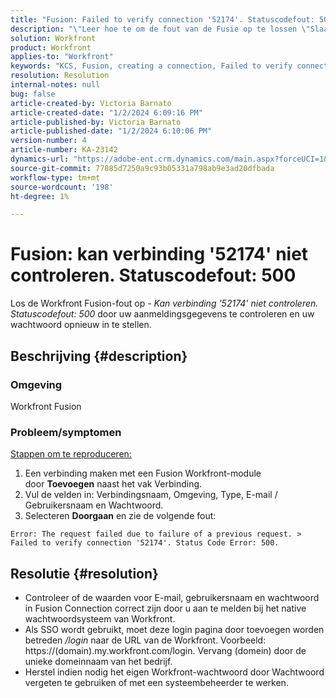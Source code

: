 ```yaml
---
title: "Fusion: Failed to verify connection '52174'. Statuscodefout: 500"
description: "\"Leer hoe te om de fout van de Fusie op te lossen \"Slaagde er niet in om verbinding '52174' te verifiëren. Statuscodefout: 500\"\"."
solution: Workfront
product: Workfront
applies-to: "Workfront"
keywords: "KCS, Fusion, creating a connection, Failed to verify connection '52174'. Statuscodefout: 500, Fout, Adobe Workfront, Fusion, Problemen oplossen"
resolution: Resolution
internal-notes: null
bug: false
article-created-by: Victoria Barnato
article-created-date: "1/2/2024 6:09:16 PM"
article-published-by: Victoria Barnato
article-published-date: "1/2/2024 6:10:06 PM"
version-number: 4
article-number: KA-23142
dynamics-url: "https://adobe-ent.crm.dynamics.com/main.aspx?forceUCI=1&pagetype=entityrecord&etn=knowledgearticle&id=1faec205-9aa9-ee11-be37-6045bd006b25"
source-git-commit: 77885d7250a9c93b05331a798ab9e3ad20dfbada
workflow-type: tm+mt
source-wordcount: '198'
ht-degree: 1%

---
```


# Fusion: kan verbinding &#39;52174&#39; niet controleren. Statuscodefout: 500


Los de Workfront Fusion-fout op - *Kan verbinding &#39;52174&#39; niet controleren. Statuscodefout: 500* door uw aanmeldingsgegevens te controleren en uw wachtwoord opnieuw in te stellen.

## Beschrijving {#description}


### Omgeving

Workfront Fusion

### Probleem/symptomen

<u>Stappen om te reproduceren:</u>

1. Een verbinding maken met een Fusion Workfront-module door <b>Toevoegen</b> naast het vak Verbinding.
2. Vul de velden in: Verbindingsnaam, Omgeving, Type, E-mail / Gebruikersnaam en Wachtwoord.
3. Selecteren <b>Doorgaan</b> en zie de volgende fout:



```
Error: The request failed due to failure of a previous request. > Failed to verify connection '52174'. Status Code Error: 500.
```



## Resolutie {#resolution}


- Controleer of de waarden voor E-mail, gebruikersnaam en wachtwoord in Fusion Connection correct zijn door u aan te melden bij het native wachtwoordsysteem van Workfront.
- Als SSO wordt gebruikt, moet deze login pagina door toevoegen worden betreden */login* naar de URL van de Workfront. Voorbeeld: https://(domain).my.workfront.com/login. Vervang (domein) door de unieke domeinnaam van het bedrijf.
- Herstel indien nodig het eigen Workfront-wachtwoord door Wachtwoord vergeten te gebruiken of met een systeembeheerder te werken.

